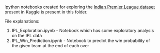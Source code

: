 Ipython notebooks created for exploring the [Indian Premier League dataset](https://www.kaggle.com/manasgarg/ipl) present in Kaggle is present in this folder.

File explanations:
1. IPL_Exploration.ipynb - Notebook which has some exploratory analysis on the IPL data
2. IPL_Win_Prediction.ipynb - Notebook to predict the win probability of the given team at the end of each over
